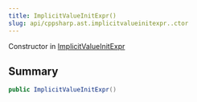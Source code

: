 ```yaml
---
title: ImplicitValueInitExpr()
slug: api/cppsharp.ast.implicitvalueinitexpr..ctor
---
```

Constructor in [ImplicitValueInitExpr](/api/cppsharp/ast/implicitvalueinitexpr)

## Summary



```csharp
public ImplicitValueInitExpr()
```

